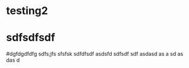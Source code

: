 # testing2
# sdfsdfsdf
#dgfdgdfdfg
sdfs;jfs
sfsfsk
sdfdfsdf
asdsfd
sdfsdf
sdf
asdasd
as
a
sd
as
das
d
